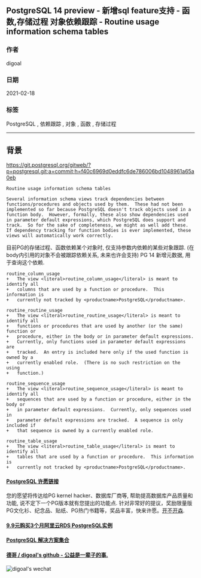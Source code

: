 ## PostgreSQL 14 preview - 新增sql feature支持 - 函数,存储过程 对象依赖跟踪 - Routine usage information schema tables    
      
### 作者      
digoal      
      
### 日期      
2021-02-18      
      
### 标签      
PostgreSQL , 依赖跟踪 , 对象 , 函数 , 存储过程    
      
----      
      
## 背景    
https://git.postgresql.org/gitweb/?p=postgresql.git;a=commit;h=f40c6969d0eddfc6de786006bd1048961a65a0eb  
  
```  
Routine usage information schema tables  
  
Several information schema views track dependencies between  
functions/procedures and objects used by them.  These had not been  
implemented so far because PostgreSQL doesn't track objects used in a  
function body.  However, formally, these also show dependencies used  
in parameter default expressions, which PostgreSQL does support and  
track.  So for the sake of completeness, we might as well add these.  
If dependency tracking for function bodies is ever implemented, these  
views will automatically work correctly.  
```  
  
目前PG的存储过程、函数依赖某个对象时, 仅支持参数内依赖的某些对象跟踪. (在body内引用的对象不会被跟踪依赖关系, 未来也许会支持)  PG 14 新增元数据, 用于查询这个依赖.    
  
```  
routine_column_usage  
+   The view <literal>routine_column_usage</literal> is meant to identify all  
+   columns that are used by a function or procedure.  This information is  
+   currently not tracked by <productname>PostgreSQL</productname>.  
  
routine_routine_usage  
+   The view <literal>routine_routine_usage</literal> is meant to identify all  
+   functions or procedures that are used by another (or the same) function or  
+   procedure, either in the body or in parameter default expressions.  
+   Currently, only functions used in parameter default expressions are  
+   tracked.  An entry is included here only if the used function is owned by a  
+   currently enabled role.  (There is no such restriction on the using  
+   function.)  
  
routine_sequence_usage  
+   The view <literal>routine_sequence_usage</literal> is meant to identify all  
+   sequences that are used by a function or procedure, either in the body or  
+   in parameter default expressions.  Currently, only sequences used in  
+   parameter default expressions are tracked.  A sequence is only included if  
+   that sequence is owned by a currently enabled role.  
  
routine_table_usage  
+   The view <literal>routine_table_usage</literal> is meant to identify all  
+   tables that are used by a function or procedure.  This information is  
+   currently not tracked by <productname>PostgreSQL</productname>.  
```  
  
  
#### [PostgreSQL 许愿链接](https://github.com/digoal/blog/issues/76 "269ac3d1c492e938c0191101c7238216")
您的愿望将传达给PG kernel hacker、数据库厂商等, 帮助提高数据库产品质量和功能, 说不定下一个PG版本就有您提出的功能点. 针对非常好的提议，奖励限量版PG文化衫、纪念品、贴纸、PG热门书籍等，奖品丰富，快来许愿。[开不开森](https://github.com/digoal/blog/issues/76 "269ac3d1c492e938c0191101c7238216").  
  
  
#### [9.9元购买3个月阿里云RDS PostgreSQL实例](https://www.aliyun.com/database/postgresqlactivity "57258f76c37864c6e6d23383d05714ea")
  
  
#### [PostgreSQL 解决方案集合](https://yq.aliyun.com/topic/118 "40cff096e9ed7122c512b35d8561d9c8")
  
  
#### [德哥 / digoal's github - 公益是一辈子的事.](https://github.com/digoal/blog/blob/master/README.md "22709685feb7cab07d30f30387f0a9ae")
  
  
![digoal's wechat](../pic/digoal_weixin.jpg "f7ad92eeba24523fd47a6e1a0e691b59")
  
